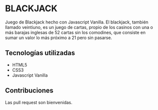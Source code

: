 
# BLACKJACK
Juego de Blackjack hecho con Javascript Vanilla.
El blackjack, también llamado veintiuno, es un juego de cartas, propio de los casinos con una o más barajas inglesas de 52 cartas sin los comodines, que consiste en sumar un valor lo más próximo a 21 pero sin pasarse.

## Tecnologías utilizadas
+ HTML5
+ CSS3
+ Javascript Vanilla

## Contribuciones
Las pull request son bienvenidas.

